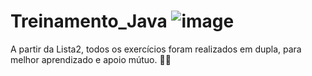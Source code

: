 # Treinamento_Java ![image](https://github.com/user-attachments/assets/754005e0-fef3-4d85-872e-b5012b6d710b)

A partir da Lista2, todos os exercícios foram realizados em dupla, para melhor aprendizado e apoio mútuo. 📕💡
